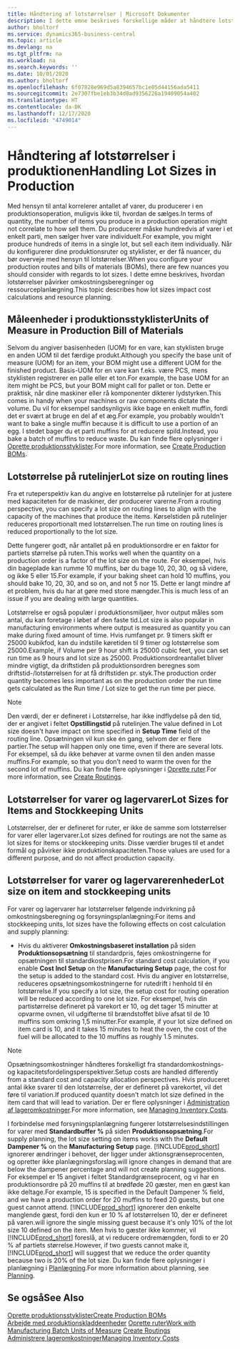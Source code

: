 ```yaml
---
title: Håndtering af lotstørrelser | Microsoft Dokumenter
description: I dette emne beskrives forskellige måder at håndtere lotstørrelser på.
author: bholtorf
ms.service: dynamics365-business-central
ms.topic: article
ms.devlang: na
ms.tgt_pltfrm: na
ms.workload: na
ms.search.keywords: ''
ms.date: 10/01/2020
ms.author: bholtorf
ms.openlocfilehash: 6f07828e969d5a8394657bc1e05d44156ada5411
ms.sourcegitcommit: 2e7307fbe1eb3b34d0ad9356226a19409054a402
ms.translationtype: HT
ms.contentlocale: da-DK
ms.lasthandoff: 12/17/2020
ms.locfileid: "4749014"
---
```

# <a name="handling-lot-sizes-in-production"></a><span data-ttu-id="c1d35-103">Håndtering af lotstørrelser i produktionen</span><span class="sxs-lookup"><span data-stu-id="c1d35-103">Handling Lot Sizes in Production</span></span>
<span data-ttu-id="c1d35-104">Med hensyn til antal korrelerer antallet af varer, du producerer i en produktionsoperation, muligvis ikke til, hvordan de sælges.</span><span class="sxs-lookup"><span data-stu-id="c1d35-104">In terms of quantity, the number of items you produce in a production operation might not correlate to how sell them.</span></span> <span data-ttu-id="c1d35-105">Du producerer måske hundredvis af varer i et enkelt parti, men sælger hver vare individuelt.</span><span class="sxs-lookup"><span data-stu-id="c1d35-105">For example, you might produce hundreds of items in a single lot, but sell each item individually.</span></span> <span data-ttu-id="c1d35-106">Når du konfigurerer dine produktionsruter og styklister, er der få nuancer, du bør overveje med hensyn til lotstørrelser.</span><span class="sxs-lookup"><span data-stu-id="c1d35-106">When you configure your production routes and bills of materials (BOMs), there are few nuances you should consider with regards to lot sizes.</span></span> <span data-ttu-id="c1d35-107">I dette emne beskrives, hvordan lotstørrelser påvirker omkostningsberegninger og ressourceplanlægning.</span><span class="sxs-lookup"><span data-stu-id="c1d35-107">This topic describes how lot sizes impact cost calculations and resource planning.</span></span>

## <a name="units-of-measure-in-production-bill-of-materials"></a><span data-ttu-id="c1d35-108">Måleenheder i produktionsstyklister</span><span class="sxs-lookup"><span data-stu-id="c1d35-108">Units of Measure in Production Bill of Materials</span></span>
<span data-ttu-id="c1d35-109">Selvom du angiver basisenheden (UOM) for en vare, kan styklisten bruge en anden UOM til det færdige produkt.</span><span class="sxs-lookup"><span data-stu-id="c1d35-109">Although you specify the base unit of measure (UOM) for an item, your BOM might use a different UOM for the finished product.</span></span> <span data-ttu-id="c1d35-110">Basis-UOM for en vare kan f.eks. være PCS, mens styklisten registrerer en palle eller et ton.</span><span class="sxs-lookup"><span data-stu-id="c1d35-110">For example, the base UOM for an item might be PCS, but your BOM might call for pallet or ton.</span></span> <span data-ttu-id="c1d35-111">Dette er praktisk, når dine maskiner eller rå komponenter dikterer lydstyrken.</span><span class="sxs-lookup"><span data-stu-id="c1d35-111">This comes in handy when your machines or raw components dictate the volume.</span></span> <span data-ttu-id="c1d35-112">Du vil for eksempel sandsynligvis ikke bage en enkelt muffin, fordi det er svært at bruge en del af et æg.</span><span class="sxs-lookup"><span data-stu-id="c1d35-112">For example, you probably wouldn't want to bake a single muffin because it is difficult to use a portion of an egg.</span></span> <span data-ttu-id="c1d35-113">I stedet bager du et parti muffins for at reducere spild.</span><span class="sxs-lookup"><span data-stu-id="c1d35-113">Instead, you bake a batch of muffins to reduce waste.</span></span> <span data-ttu-id="c1d35-114">Du kan finde flere oplysninger i [Oprette produktionsstyklister](production-how-to-create-production-boms.md).</span><span class="sxs-lookup"><span data-stu-id="c1d35-114">For more information, see [Create Production BOMs](production-how-to-create-production-boms.md).</span></span>

## <a name="lot-size-on-routing-lines"></a><span data-ttu-id="c1d35-115">Lotstørrelse på rutelinjer</span><span class="sxs-lookup"><span data-stu-id="c1d35-115">Lot size on routing lines</span></span>
<span data-ttu-id="c1d35-116">Fra et ruteperspektiv kan du angive en lotstørrelse på rutelinjer for at justere med kapaciteten for de maskiner, der producerer varerne.</span><span class="sxs-lookup"><span data-stu-id="c1d35-116">From a routing perspective, you can specify a lot size on routing lines to align with the capacity of the machines that produce the items.</span></span> <span data-ttu-id="c1d35-117">Kørselstiden på rutelinjer reduceres proportionalt med lotstørrelsen.</span><span class="sxs-lookup"><span data-stu-id="c1d35-117">The run time on routing lines is reduced proportionally to the lot size.</span></span> 

<span data-ttu-id="c1d35-118">Dette fungerer godt, når antallet på en produktionsordre er en faktor for partiets størrelse på ruten.</span><span class="sxs-lookup"><span data-stu-id="c1d35-118">This works well when the quantity on a production order is a factor of the lot size on the route.</span></span> <span data-ttu-id="c1d35-119">For eksempel, hvis din bageplade kan rumme 10 muffins, bør du bage 10, 20, 30, og så videre, og ikke 5 eller 15.</span><span class="sxs-lookup"><span data-stu-id="c1d35-119">For example, if your baking sheet can hold 10 muffins, you should bake 10, 20, 30, and so on, and not 5 nor 15.</span></span>  <span data-ttu-id="c1d35-120">Dette er langt mindre af et problem, hvis du har at gøre med store mængder.</span><span class="sxs-lookup"><span data-stu-id="c1d35-120">This is much less of an issue if you are dealing with large quantities.</span></span>

<span data-ttu-id="c1d35-121">Lotstørrelse er også populær i produktionsmiljøer, hvor output måles som antal, du kan foretage i løbet af den faste tid.</span><span class="sxs-lookup"><span data-stu-id="c1d35-121">Lot size is also popular in manufacturing environments where output is measured as quantity you can make during fixed amount of time.</span></span> <span data-ttu-id="c1d35-122">Hvis rumfanget pr. 9 timers skift er 25000 kubikfod, kan du indstille køretiden til 9 timer og lotstørrelse som 25000.</span><span class="sxs-lookup"><span data-stu-id="c1d35-122">Example, if Volume per 9 hour shift is 25000 cubic feet, you can set run time as 9 hours and lot size as 25000.</span></span>
<span data-ttu-id="c1d35-123">Produktionsordreantallet bliver mindre vigtigt, da driftstiden på produktionsordren beregnes som driftstid-/lotstørrelsen for at få driftstiden pr. styk.</span><span class="sxs-lookup"><span data-stu-id="c1d35-123">The production order quantity becomes less important as on the production order the run time gets calculated as the Run time / Lot size to get the run time per piece.</span></span>
 
> [!NOTE]
> <span data-ttu-id="c1d35-124">Den værdi, der er defineret i Lotstørrelse, har ikke indflydelse på den tid, der er angivet i feltet **Opstillingstid** på rutelinjen.</span><span class="sxs-lookup"><span data-stu-id="c1d35-124">The value defined in Lot size doesn't have impact on time specified in **Setup Time** field of the routing line.</span></span> <span data-ttu-id="c1d35-125">Opsætningen vil kun ske én gang, selvom der er flere partier.</span><span class="sxs-lookup"><span data-stu-id="c1d35-125">The setup will happen only one time, even if there are several lots.</span></span> <span data-ttu-id="c1d35-126">For eksempel, så du ikke behøver at varme ovnen til den anden masse muffins.</span><span class="sxs-lookup"><span data-stu-id="c1d35-126">For example, so that you don’t need to warm the oven for the second lot of muffins.</span></span> <span data-ttu-id="c1d35-127">Du kan finde flere oplysninger i [Oprette ruter](production-how-to-create-routings.md).</span><span class="sxs-lookup"><span data-stu-id="c1d35-127">For more information, see [Create Routings](production-how-to-create-routings.md).</span></span>

## <a name="lot-sizes-for-items-and-stockkeeping-units"></a><span data-ttu-id="c1d35-128">Lotstørrelser for varer og lagervarer</span><span class="sxs-lookup"><span data-stu-id="c1d35-128">Lot Sizes for Items and Stockkeeping Units</span></span>
<span data-ttu-id="c1d35-129">Lotstørrelser, der er defineret for ruter, er ikke de samme som lotstørrelser for varer eller lagervarer.</span><span class="sxs-lookup"><span data-stu-id="c1d35-129">Lot sizes defined for routings are not the same as lot sizes for items or stockkeeping units.</span></span> <span data-ttu-id="c1d35-130">Disse værdier bruges til et andet formål og påvirker ikke produktionskapaciteten.</span><span class="sxs-lookup"><span data-stu-id="c1d35-130">Those values are used for a different purpose, and do not affect production capacity.</span></span> 

## <a name="lot-size-on-item-and-stockkeeping-units"></a><span data-ttu-id="c1d35-131">Lotstørrelser for varer og lagervarerenheder</span><span class="sxs-lookup"><span data-stu-id="c1d35-131">Lot size on item and stockkeeping units</span></span>
<span data-ttu-id="c1d35-132">For varer og lagervarer har lotstørrelser følgende indvirkning på omkostningsberegning og forsyningsplanlægning:</span><span class="sxs-lookup"><span data-stu-id="c1d35-132">For items and stockkeeping units, lot sizes have the following effects on cost calculation and supply planning:</span></span>

* <span data-ttu-id="c1d35-133">Hvis du aktiverer **Omkostningsbaseret installation** på siden **Produktionsopsætning** til standardpris, føjes omkostningerne for opsætningen til standardkostprisen.</span><span class="sxs-lookup"><span data-stu-id="c1d35-133">For standard cost calculation, if you enable **Cost Incl Setup** on the **Manufacturing Setup** page, the cost for the setup is added to the standard cost.</span></span> <span data-ttu-id="c1d35-134">Hvis du angiver en lotstørrelse, reduceres opsætningsomkostningerne for rutedrift i henhold til én lotstørrelse.</span><span class="sxs-lookup"><span data-stu-id="c1d35-134">If you specify a lot size, the setup cost for routing operation will be reduced according to one lot size.</span></span> <span data-ttu-id="c1d35-135">For eksempel, hvis din partistørrelse defineret på varekort er 10, og det tager 15 minutter at opvarme ovnen, vil udgifterne til brændstoffet blive afsat til de 10 muffins som omkring 1,5 minutter.</span><span class="sxs-lookup"><span data-stu-id="c1d35-135">For example, if your lot size defined on item card is 10, and it takes 15 minutes to heat the oven, the cost of the fuel will be allocated to the 10 muffins as roughly 1.5 minutes.</span></span> 

> [!NOTE]
> <span data-ttu-id="c1d35-136">Opsætningsomkostninger håndteres forskelligt fra standardomkostnings- og kapacitetsfordelingsperspektiver.</span><span class="sxs-lookup"><span data-stu-id="c1d35-136">Setup costs are handled differently from a standard cost and capacity allocation perspectives.</span></span> <span data-ttu-id="c1d35-137">Hvis produceret antal ikke svarer til den lotstørrelse, der er defineret på varekortet, vil det føre til variation.</span><span class="sxs-lookup"><span data-stu-id="c1d35-137">If produced quantity doesn't match lot size defined in the item card that will lead to variation.</span></span> <span data-ttu-id="c1d35-138">Der er flere oplysninger i [Administration af lageromkostninger](finance-manage-inventory-costs.md).</span><span class="sxs-lookup"><span data-stu-id="c1d35-138">For more information, see [Managing Inventory Costs](finance-manage-inventory-costs.md).</span></span> <!--not sure that I got this part right seems to repeat the first example.-->

<span data-ttu-id="c1d35-139">I forbindelse med forsyningsplanlægning fungerer lotstørrelsesindstillingen for varer med **Standardbuffer %** på siden **Produktionsopsætning**.</span><span class="sxs-lookup"><span data-stu-id="c1d35-139">For supply planning, the lot size setting on items works with the **Default Dampener %** on the **Manufacturing Setup** page.</span></span> [!INCLUDE[prod_short](includes/prod_short.md)] <span data-ttu-id="c1d35-140">ignorerer ændringer i behovet, der ligger under aktionsgrænseprocenten, og opretter ikke planlægningsforslag.</span><span class="sxs-lookup"><span data-stu-id="c1d35-140">will ignore changes in demand that are below the dampener percentage and will not create planning suggestions.</span></span> <span data-ttu-id="c1d35-141">For eksempel er 15 angivet i feltet Standardgrænseprocent, og vi har en produktionsordre på 20 muffins til at brødføde 20 gæster, men en gæst kan ikke deltage.</span><span class="sxs-lookup"><span data-stu-id="c1d35-141">For example, 15 is specified in the Default Dampener % field, and we have a production order for 20 muffins to feed 20 guests, but one guest cannot attend.</span></span> [!INCLUDE[prod_short](includes/prod_short.md)] <span data-ttu-id="c1d35-142">ignorerer den enkelte manglende gæst, fordi den kun er 10 % af lotstørrelsen 10, der er defineret på varen.</span><span class="sxs-lookup"><span data-stu-id="c1d35-142">will ignore the single missing guest because it's only 10% of the lot size 10 defined on the item.</span></span> <span data-ttu-id="c1d35-143">Men hvis to gæster ikke kommer, vil [!INCLUDE[prod_short](includes/prod_short.md)] foreslå, at vi reducere ordremængden, fordi to er 20 % af partiets størrelse.</span><span class="sxs-lookup"><span data-stu-id="c1d35-143">However, if two guests cannot make it, [!INCLUDE[prod_short](includes/prod_short.md)] will suggest that we reduce the order quantity because two is 20% of the lot size.</span></span> <span data-ttu-id="c1d35-144">Du kan finde flere oplysninger i planlægning i [Planlægning](production-planning.md).</span><span class="sxs-lookup"><span data-stu-id="c1d35-144">For more information about planning, see [Planning](production-planning.md).</span></span>

## <a name="see-also"></a><span data-ttu-id="c1d35-145">Se også</span><span class="sxs-lookup"><span data-stu-id="c1d35-145">See Also</span></span>
[<span data-ttu-id="c1d35-146">Oprette produktionsstyklister</span><span class="sxs-lookup"><span data-stu-id="c1d35-146">Create Production BOMs</span></span>](production-how-to-create-production-boms.md)  
<span data-ttu-id="c1d35-147">[Arbejde med produktionskladdeenheder](production-how-to-use-the-manufacturing-batch-unit-of-measure.md)
[Oprette ruter](production-how-to-create-routings.md)</span><span class="sxs-lookup"><span data-stu-id="c1d35-147">[Work with Manufacturing Batch Units of Measure](production-how-to-use-the-manufacturing-batch-unit-of-measure.md)
[Create Routings](production-how-to-create-routings.md)</span></span>  
[<span data-ttu-id="c1d35-148">Administrere lageromkostninger</span><span class="sxs-lookup"><span data-stu-id="c1d35-148">Managing Inventory Costs</span></span>](finance-manage-inventory-costs.md)
